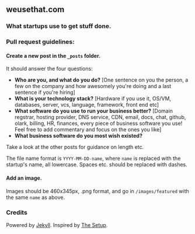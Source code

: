 ## weusethat.com 

### What startups use to get stuff done.

### Pull request guidelines: 

#### Create a new post in the `_posts` folder.

It should answer the four questions:

  - __Who are you, and what do you do?__ [One sentence on you the person, a few on the company and how awesomely you're doing and a last sentence if you're hiring]
  - __What is your technology stack?__ [Hardware if you use it, OS/VM, databases, server, vcs, language, framework, front end etc]
  - __What software do you use to run your business better?__  [Domain regstrar, hosting provider, DNS service, CDN, email, docs, chat, github, olark, billing, HR, finances, every piece of business software you use! Feel free to add commentary and focus on the ones you like]
  - __What business software do you most wish existed?__

Take a look at the other posts for guidance on length etc.

The file name format is `YYYY-MM-DD-name`, where `name` is replaced with the startup's name, all lowercase. Spaces etc. should be replaced with dashes.

#### Add an image. 
Images should be 460x345px, .png format, and go in `/images/featured` with the same `name` as above.

### Credits

Powered by [Jekyll](https://github.com/mojombo/jekyll/). Inspired by [The Setup](http://usesthis.com).